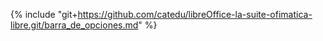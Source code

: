 {% include "git+https://github.com/catedu/libreOffice-la-suite-ofimatica-libre.git/barra_de_opciones.md" %}